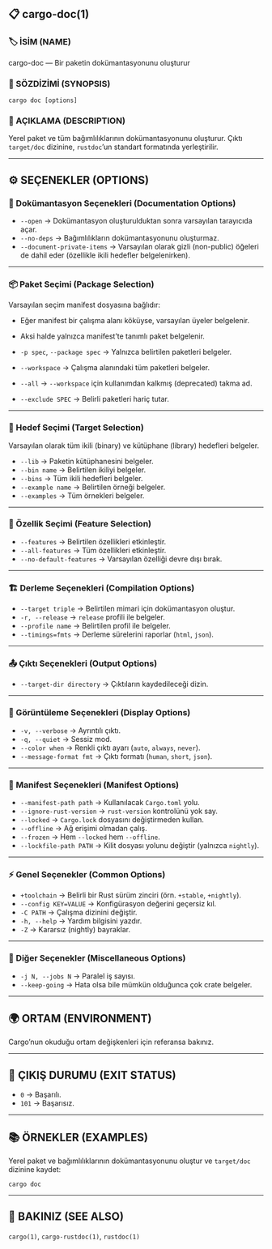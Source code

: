 ## 📋 cargo-doc(1)

### 🏷️ İSİM (NAME)

cargo-doc — Bir paketin dokümantasyonunu oluşturur

### 📌 SÖZDİZİMİ (SYNOPSIS)

```
cargo doc [options]
```

### 📝 AÇIKLAMA (DESCRIPTION)

Yerel paket ve tüm bağımlılıklarının dokümantasyonunu oluşturur. Çıktı `target/doc` dizinine, `rustdoc`’un standart formatında yerleştirilir.

---

## ⚙️ SEÇENEKLER (OPTIONS)

### 📖 Dokümantasyon Seçenekleri (Documentation Options)

* `--open` → Dokümantasyon oluşturulduktan sonra varsayılan tarayıcıda açar.
* `--no-deps` → Bağımlılıkların dokümantasyonunu oluşturmaz.
* `--document-private-items` → Varsayılan olarak gizli (non-public) öğeleri de dahil eder (özellikle ikili hedefler belgelenirken).

---

### 📦 Paket Seçimi (Package Selection)

Varsayılan seçim manifest dosyasına bağlıdır:

* Eğer manifest bir çalışma alanı köküyse, varsayılan üyeler belgelenir.

* Aksi halde yalnızca manifest’te tanımlı paket belgelenir.

* `-p spec`, `--package spec` → Yalnızca belirtilen paketleri belgeler.

* `--workspace` → Çalışma alanındaki tüm paketleri belgeler.

* `--all` → `--workspace` için kullanımdan kalkmış (deprecated) takma ad.

* `--exclude SPEC` → Belirli paketleri hariç tutar.

---

### 🎯 Hedef Seçimi (Target Selection)

Varsayılan olarak tüm ikili (binary) ve kütüphane (library) hedefleri belgeler.

* `--lib` → Paketin kütüphanesini belgeler.
* `--bin name` → Belirtilen ikiliyi belgeler.
* `--bins` → Tüm ikili hedefleri belgeler.
* `--example name` → Belirtilen örneği belgeler.
* `--examples` → Tüm örnekleri belgeler.

---

### 🔑 Özellik Seçimi (Feature Selection)

* `--features` → Belirtilen özellikleri etkinleştir.
* `--all-features` → Tüm özellikleri etkinleştir.
* `--no-default-features` → Varsayılan özelliği devre dışı bırak.

---

### 🏗️ Derleme Seçenekleri (Compilation Options)

* `--target triple` → Belirtilen mimari için dokümantasyon oluştur.
* `-r, --release` → `release` profili ile belgeler.
* `--profile name` → Belirtilen profil ile belgeler.
* `--timings=fmts` → Derleme sürelerini raporlar (`html`, `json`).

---

### 📤 Çıktı Seçenekleri (Output Options)

* `--target-dir directory` → Çıktıların kaydedileceği dizin.

---

### 👀 Görüntüleme Seçenekleri (Display Options)

* `-v, --verbose` → Ayrıntılı çıktı.
* `-q, --quiet` → Sessiz mod.
* `--color when` → Renkli çıktı ayarı (`auto`, `always`, `never`).
* `--message-format fmt` → Çıktı formatı (`human`, `short`, `json`).

---

### 📄 Manifest Seçenekleri (Manifest Options)

* `--manifest-path path` → Kullanılacak `Cargo.toml` yolu.
* `--ignore-rust-version` → `rust-version` kontrolünü yok say.
* `--locked` → `Cargo.lock` dosyasını değiştirmeden kullan.
* `--offline` → Ağ erişimi olmadan çalış.
* `--frozen` → Hem `--locked` hem `--offline`.
* `--lockfile-path PATH` → Kilit dosyası yolunu değiştir (yalnızca `nightly`).

---

### ⚡ Genel Seçenekler (Common Options)

* `+toolchain` → Belirli bir Rust sürüm zinciri (örn. `+stable`, `+nightly`).
* `--config KEY=VALUE` → Konfigürasyon değerini geçersiz kıl.
* `-C PATH` → Çalışma dizinini değiştir.
* `-h, --help` → Yardım bilgisini yazdır.
* `-Z` → Kararsız (nightly) bayraklar.

---

### 🔄 Diğer Seçenekler (Miscellaneous Options)

* `-j N, --jobs N` → Paralel iş sayısı.
* `--keep-going` → Hata olsa bile mümkün olduğunca çok crate belgeler.

---

## 🌍 ORTAM (ENVIRONMENT)

Cargo’nun okuduğu ortam değişkenleri için referansa bakınız.

---

## 🚪 ÇIKIŞ DURUMU (EXIT STATUS)

* `0` → Başarılı.
* `101` → Başarısız.

---

## 📚 ÖRNEKLER (EXAMPLES)

Yerel paket ve bağımlılıklarının dokümantasyonunu oluştur ve `target/doc` dizinine kaydet:

```
cargo doc
```

---

## 🔗 BAKINIZ (SEE ALSO)

`cargo(1)`, `cargo-rustdoc(1)`, `rustdoc(1)`
